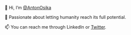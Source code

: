 🎉 Hi, I’m [@AntonOsika](https://twitter.com/antonosika)

👀 Passionate about letting humanity reach its full potential.

📫 You can reach me through LinkedIn or [Twitter](https://twitter.com/antonosika).
